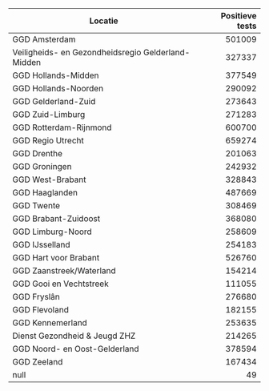 | Locatie | Positieve tests |
|---------|----------------:|
| GGD Amsterdam                            | 501009 |
| Veiligheids- en Gezondheidsregio Gelderland-Midden | 327337 |
| GGD Hollands-Midden                      | 377549 |
| GGD Hollands-Noorden                     | 290092 |
| GGD Gelderland-Zuid                      | 273643 |
| GGD Zuid-Limburg                         | 271283 |
| GGD Rotterdam-Rijnmond                   | 600700 |
| GGD Regio Utrecht                        | 659274 |
| GGD Drenthe                              | 201063 |
| GGD Groningen                            | 242932 |
| GGD West-Brabant                         | 328843 |
| GGD Haaglanden                           | 487669 |
| GGD Twente                               | 308469 |
| GGD Brabant-Zuidoost                     | 368080 |
| GGD Limburg-Noord                        | 258609 |
| GGD IJsselland                           | 254183 |
| GGD Hart voor Brabant                    | 526760 |
| GGD Zaanstreek/Waterland                 | 154214 |
| GGD Gooi en Vechtstreek                  | 111055 |
| GGD Fryslân                              | 276680 |
| GGD Flevoland                            | 182155 |
| GGD Kennemerland                         | 253635 |
| Dienst Gezondheid & Jeugd ZHZ            | 214265 |
| GGD Noord- en Oost-Gelderland            | 378594 |
| GGD Zeeland                              | 167434 |
| null                                     |    49 |
